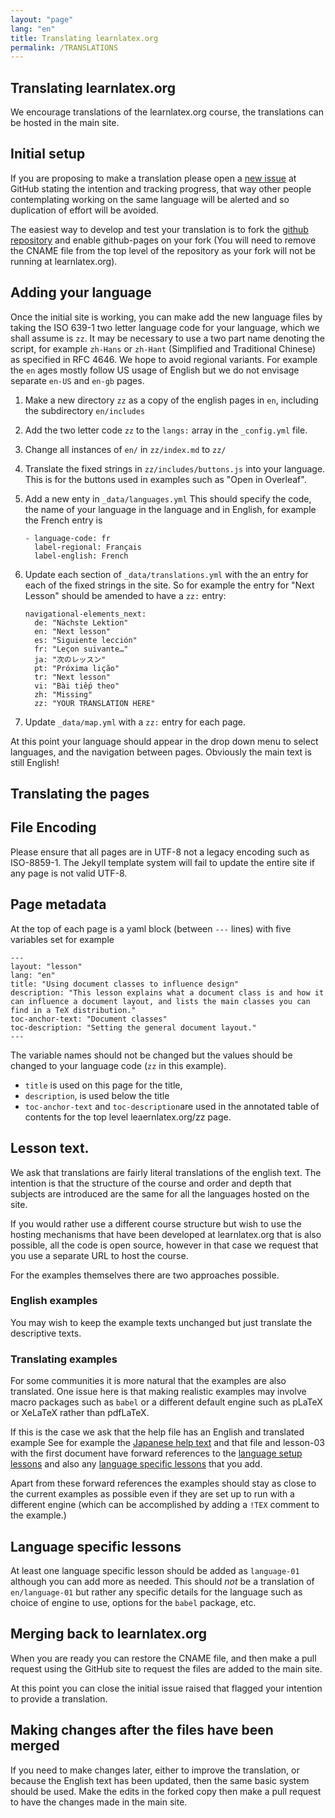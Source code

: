 ```yaml
---
layout: "page"
lang: "en"
title: Translating learnlatex.org
permalink: /TRANSLATIONS
---
```


## Translating learnlatex.org

We encourage translations of the learnlatex.org course, the
translations can be hosted in the main site.

## Initial setup

If you are proposing to make a translation please open a
[new issue](https://github.com/learnlatex/learnlatex.github.io/issues) at
GitHub stating the intention and tracking progress, that way other people
contemplating working on the same language will be alerted and so duplication of effort
will be avoided.

The easiest way to develop and test your translation is to fork the
[github repository](https://github.com/learnlatex/learnlatex.github.io/)
and enable github-pages on your fork (You will need to remove the CNAME file from
the top level of the repository as your fork will not be running at learnlatex.org).


## Adding your language

Once the initial site is working, you can make add the new language
files by taking the ISO 639-1 two letter language code for your
language, which we shall assume is `zz`.  It may be necessary to use a
two part name denoting the script, for example `zh-Hans` or `zh-Hant`
(Simplified and Traditional Chinese) as specified in RFC 4646. We hope
to avoid regional variants. For example the `en` ages mostly follow US
usage of English but we do not envisage separate `en-US` and `en-gb`
pages.


1. Make a new directory `zz` as a copy of the english pages in `en`, including the subdirectory `en/includes`
2. Add the two letter code `zz` to the `langs:` array in the `_config.yml` file.
3. Change all instances of `en/` in `zz/index.md` to `zz/`
4. Translate the fixed strings in `zz/includes/buttons.js` into your language.
   This is for the buttons used in examples such as "Open in Overleaf".
5. Add a new enty in `_data/languages.yml` This should specify the
   code, the name of your language in the language and in English, for example
   the French entry is

   ```
   - language-code: fr
     label-regional: Français
     label-english: French
   ```
6. Update each section of `_data/translations.yml` with the an entry for
   each of the fixed strings in the site. So for example the entry for "Next Lesson"
   should be amended to have a `zz:` entry:

   ```
   navigational-elements_next:
     de: "Nächste Lektion"
     en: "Next lesson"
     es: "Siguiente lección"
     fr: "Leçon suivante…"
     ja: "次のレッスン"
     pt: "Próxima lição"
     tr: "Next lesson"
     vi: "Bài tiếp theo"
     zh: "Missing"
     zz: "YOUR TRANSLATION HERE"
   ```
   
7. Update  `_data/map.yml` with a `zz:` entry for each page.

At this point your language should appear in the drop down menu to
select languages, and the navigation between pages. Obviously the main
text is still English!


## Translating the pages

## File Encoding
Please ensure that all pages are in UTF-8 not a legacy encoding such
as ISO-8859-1. The Jekyll template system will fail to update the
entire site if any page is not valid UTF-8.

## Page metadata
At the top of each page is a yaml block (between `---` lines) with five variables set for example
```
---
layout: "lesson"
lang: "en"
title: "Using document classes to influence design"
description: "This lesson explains what a document class is and how it can influence a document layout, and lists the main classes you can find in a TeX distribution."
toc-anchor-text: "Document classes"
toc-description: "Setting the general document layout."
---
```

The variable names should not be changed but the values should be changed to your language code (`zz` in this example). 

 * `title` is used on this page for the title,
 * `description`, is used below the title
 * `toc-anchor-text` and `toc-description`are used in the annotated
   table of contents for the top level leaernlatex.org/zz page.

## Lesson text.

We ask that translations are fairly literal translations of the
english text.  The intention is that the structure of the course and
order and depth that subjects are introduced are the same for all the
languages hosted on the site.

If you would rather use a different course structure but wish to use the
hosting mechanisms that have been developed at learnlatex.org that is also
possible, all the code is open source, however in that case we request that you
use a separate URL to host the course.

For the examples themselves there are two approaches possible.

### English examples

You may wish to keep the example texts unchanged but just translate
the descriptive texts.

### Translating examples

For some communities it is more natural
that the examples are also translated. One issue here is that making
realistic examples may involve macro packages such as `babel` or a
different default engine such as pLaTeX or XeLaTeX rather than
pdfLaTeX.

If this is the case we ask that the help file has an English and translated example
See for example the [Japanese help text](https://www.learnlatex.org/ja/help) and that file
and lesson-03 with the first document have forward references to the
[language setup lessons](https://www.learnlatex.org/en/more-06) and also any
[language specific lessons](https://www.learnlatex.org/en/language-01) that you add.

Apart from these forward references the examples should stay as close
to the current examples as possible even if they are set up to run
with a different engine (which can be accomplished by adding a `!TEX`
comment to the example.)

## Language specific lessons

At least one language specific lesson should be added as `language-01` although you can add more as needed.
This should _not_ be a translation of `en/language-01` but rather any specific details for the language
such as choice of engine to use, options for the `babel` package, etc.



## Merging back to learnlatex.org

When you are ready you can restore the CNAME file, and then make a
pull request using the GitHub site to request the files are added to
the main site.

At this point you can close the initial issue raised that flagged your
intention to provide a translation.

## Making changes after the files have been merged

If you need to make changes later, either to improve the translation,
or because the English text has been updated, then the same basic system
should be used. Make the edits in the forked copy then make a pull request to
have the changes made in the main site.

